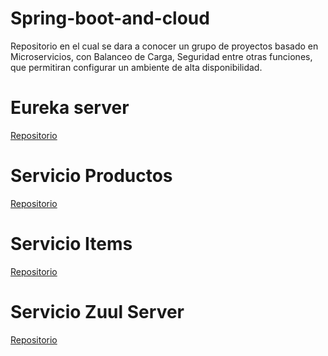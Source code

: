 # Spring-boot-and-cloud
Repositorio en el cual se dara a conocer un grupo de proyectos basado en Microservicios, con Balanceo de Carga, Seguridad entre otras funciones, que permitiran configurar un ambiente de alta disponibilidad.

# Eureka server
[Repositorio](https://github.com/robinarehen/springboot-servicio-eureka-server)

# Servicio Productos
[Repositorio](https://github.com/robinarehen/springboot-servicio-productos)

# Servicio Items
[Repositorio](https://github.com/robinarehen/springboot-servicio-items)

# Servicio Zuul Server
[Repositorio](https://github.com/robinarehen/springboot-servicio-zuul-server)
